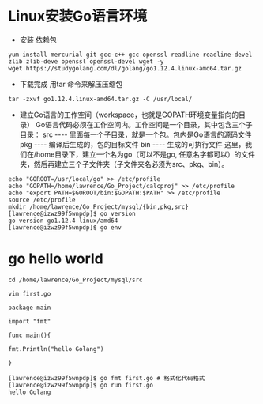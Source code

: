 # Linux安装Go语言环境

* 安装 依赖包

```
yum install mercurial git gcc-c++ gcc openssl readline readline-devel zlib zlib-deve openssl openssl-devel wget -y
wget https://studygolang.com/dl/golang/go1.12.4.linux-amd64.tar.gz
```
* 下载完成 用tar 命令来解压压缩包

```
tar -zxvf go1.12.4.linux-amd64.tar.gz -C /usr/local/
```
* 建立Go语言的工作空间（workspace，也就是GOPATH环境变量指向的目录）
Go语言代码必须在工作空间内。工作空间是一个目录，其中包含三个子目录：
src ---- 里面每一个子目录，就是一个包。包内是Go语言的源码文件
pkg ---- 编译后生成的，包的目标文件
bin ---- 生成的可执行文件
这里，我们在/home目录下，建立一个名为go（可以不是go, 任意名字都可以）的文件夹，然后再建立三个子文件夹（子文件夹名必须为src、pkg、bin）。

```
echo "GOROOT=/usr/local/go" >> /etc/profile
echo "GOPATH=/home/lawrence/Go_Project/calcproj" >> /etc/profile
echo "export PATH=$GOROOT/bin:$GOPATH:$PATH" >> /etc/profile
source /etc/profile
mkdir /home/lawrence/Go_Project/mysql/{bin,pkg,src}
[lawrence@izwz99f5wnpdp]$ go version
go version go1.12.4 linux/amd64
[lawrence@izwz99f5wnpdp]$ go env
```

# go hello world

```
cd /home/lawrence/Go_Project/mysql/src

vim first.go

package main

import "fmt"

func main(){

fmt.Println("hello Golang")

}

```
```
[lawrence@izwz99f5wnpdp]$ go fmt first.go # 格式化代码格式
[lawrence@izwz99f5wnpdp]$ go run first.go
hello Golang
```
